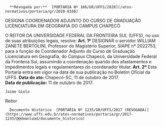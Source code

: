       **Revogada por:**  [PORTARIA Nº 166/GR/UFFS/2020](/atos-normativos/portaria/gr/2020-0166) 

   DESIGNA COORDENADOR ADJUNTO DO CURSO DE GRADUAÇÃO LICENCIATURA EM GEOGRAFIA DO CAMPUS CHAPECÓ  

 O REITOR DA UNIVERSIDADE FEDERAL DA FRONTEIRA SUL (UFFS), no uso de suas atribuições legais, resolve:   **Art. 1º** DESIGNAR o servidor WILLIAM ZANETE BERTOLINI, Professor do Magistério Superior, SIAPE nº 2022753, para a função de Coordenador Adjunto do Curso de Graduação Licenciatura em Geografia, do *Campus* Chapecó, da Universidade Federal da Fronteira Sul, assumindo a coordenação quando dos afastamentos e impedimentos legais e regulamentares do coordenador titular.   **Art. 2º** Esta Portaria entra em vigor na data de sua publicação no Boletim Oficial da UFFS.      **Data do ato:** Chapecó-SC, 11 de outubro de 2017.   
 **Data de publicação:**  11 de outubro de 2017. 

    Jaime Giolo   
 Reitor 

      Documento Histórico  [PORTARIA Nº 1235/GR/UFFS/2017 (REVOGADA)](https://www.uffs.edu.br/atos-normativos/portaria/gr/2017-1235/@@download/documento_historico)     
      